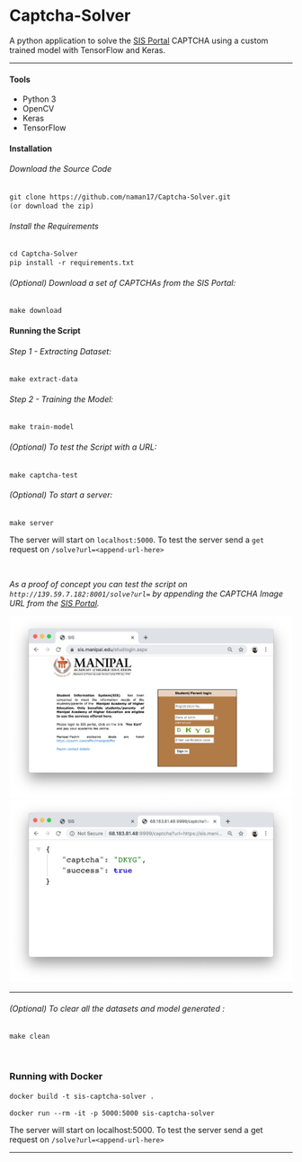 # Captcha-Solver
A python application to solve the [SIS Portal](https://sis.manipal.edu) CAPTCHA using a custom trained model with TensorFlow and Keras.
___

#### Tools
- Python 3
- OpenCV
- Keras
- TensorFlow

#### Installation

###### Download the Source Code
```
git clone https://github.com/naman17/Captcha-Solver.git
(or download the zip)
```

###### Install the Requirements
```
cd Captcha-Solver
pip install -r requirements.txt
```

###### (Optional) Download a set of CAPTCHAs from the SIS Portal:
```
make download
```

#### Running the Script
###### Step 1 - Extracting Dataset:
```
make extract-data
```
###### Step 2 -  Training the Model:
```
make train-model
```

###### (Optional) To test the Script with a URL:
```
make captcha-test
```

###### (Optional) To start a server:
```
make server
```

The server will start on `localhost:5000`.
To test the server send a `get` request on `/solve?url=<append-url-here>`

<br>

_As a proof of concept you can test the script on `http://139.59.7.182:8001/solve?url=` by appending the CAPTCHA Image URL from the [SIS Portal](https://sis.manipal.edu/studlogin.aspx)._


![](/img/first.png)
![](/img/second.png)

---

###### (Optional) To clear all the datasets and model generated :
```
make clean
```
<br>

### Running with Docker
```
docker build -t sis-captcha-solver .
```

```
docker run --rm -it -p 5000:5000 sis-captcha-solver
```

The server will start on localhost:5000. 
To test the server send a get request on `/solve?url=<append-url-here>`

---
